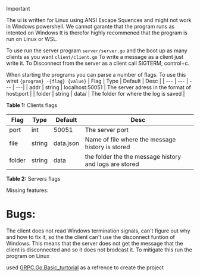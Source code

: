 > [!IMPORTANT]
> The ui is written for Linux using ANSI Escape Squences and might not work in Windows powershell.
> We cannot garante that the program runs as intented on Windows
> It is therefor highly recommened that the program is run on Linux or WSL.

To use run the server program `server/server.go` and the boot up as many clients as you want `client/client.go`
To write a message as a client just write it.
To Disconnect from the server as a client call SIGTERM, control+c.

When starting the programs you can parse a number of flags.
To use this wiret `{program} -{flag} {value}`
| Flag | Type | Default | Desc |
| --- | --- | --- | ---|
| addr | string | localhost:50051 | The server adress in the format of host:port |
| folder | string | data/ | The folder for where the log is saved |

**Table 1:** Clients flags

| Flag   | Type   | Default   | Desc                                                   |
| ------ | ------ | --------- | ------------------------------------------------------ |
| port   | int    | 50051     | The server port                                        |
| file   | string | data.json | Name of file where the message history is stored       |
| folder | string | data      | the folder the the message history and logs are stored |

**Table 2:** Servers flags

Missing features:

# Bugs:
The client does not read Windows termination signals, can't figure out why and how to fix it, so the the client can't use the disconnect funtion of Windows.
This means that the server does not get the message that the client is disconnected and so it does not brodcast it.
To mitigate this run the program on Linux

used [GRPC.Go.Basic_turtorial](https://grpc.io/docs/languages/go/basics/) as a refrence to create the project

